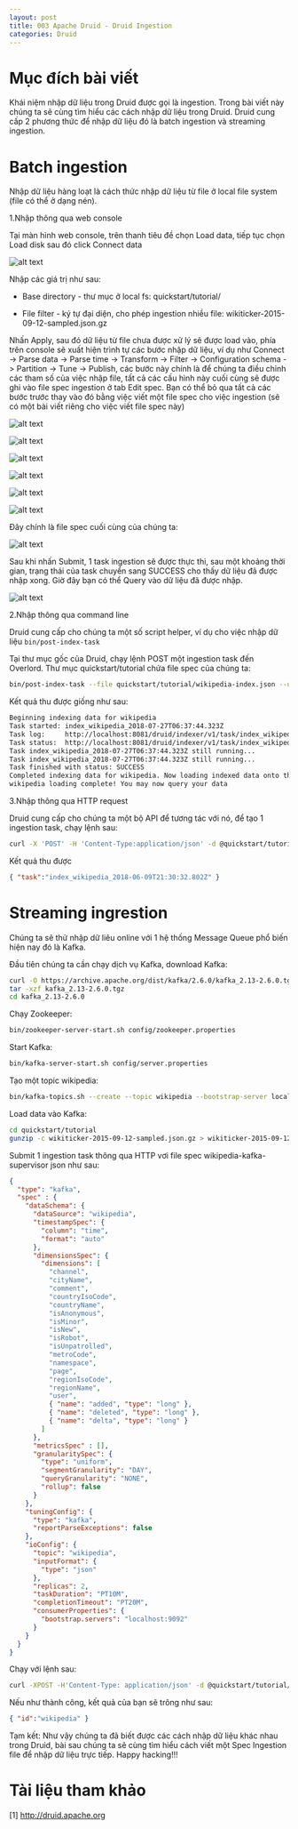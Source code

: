 ```yaml
---
layout: post
title: 003 Apache Druid - Druid Ingestion
categories: Druid
---
```

# Mục đích bài viết
Khái niệm nhập dữ liệu trong Druid được gọi là ingestion. Trong bài viết này chúng ta sẽ cùng tìm hiểu các cách nhập dữ liệu trong Druid.
Druid cung cấp 2 phương thức để nhập dữ liệu đó là batch ingestion và streaming ingestion.

# Batch ingestion
Nhập dữ liệu hàng loạt là cách thức nhập dữ liệu từ file ở local file system (file có thể ở dạng nén).

1.Nhập thông qua web console

Tại màn hình web console, trên thanh tiêu đề chọn Load data, tiếp tục chọn Load disk sau đó click Connect data

![alt text](https://druid.apache.org/docs/latest/assets/tutorial-batch-data-loader-01.png)

Nhập các giá trị như sau: 

- Base directory - thư mục ở local fs: quickstart/tutorial/

- File filter - ký tự đại diện, cho phép ingestion nhiều file: wikiticker-2015-09-12-sampled.json.gz

Nhấn Apply, sau đó dữ liệu từ file chưa được xử lý sẽ được load vào, phía trên console sẽ xuất hiện trình tự các bước nhập dữ liệu, ví dụ như Connect -> Parse data -> Parse time -> Transform -> Filter -> Configuration schema -> Partition -> Tune -> Publish, các bước này chính là để chúng ta điều chỉnh các tham số của việc nhập file, tất cả các cấu hình này cuối cùng sẽ được ghi vào file spec ingestion ở tab Edit spec. Bạn có thể bỏ qua tất cả các bước trước thay vào đó bằng việc viết một file spec cho việc ingestion (sẽ có một bài viết riêng cho việc viết file spec này)

![alt text](https://druid.apache.org/docs/latest/assets/tutorial-batch-data-loader-02.png)

![alt text](https://druid.apache.org/docs/latest/assets/tutorial-batch-data-loader-03.png)

![alt text](https://druid.apache.org/docs/latest/assets/tutorial-batch-data-loader-04.png)

![alt text](https://druid.apache.org/docs/latest/assets/tutorial-batch-data-loader-05.png)

![alt text](https://druid.apache.org/docs/latest/assets/tutorial-batch-data-loader-06.png)

![alt text](https://druid.apache.org/docs/latest/assets/tutorial-batch-data-loader-07.png)

Đây chính là file spec cuối cùng của chúng ta:

![alt text](https://druid.apache.org/docs/latest/assets/tutorial-batch-data-loader-08.png)

Sau khi nhấn Submit, 1 task ingestion sẽ được thực thi, sau một khoảng thời gian, trạng thái của task chuyển sang SUCCESS cho thấy dữ liệu đã được nhập xong. Giờ đây bạn có thể Query vào dữ liệu đã được nhập. 

![alt text](https://druid.apache.org/docs/latest/assets/tutorial-batch-data-loader-09.png)

2.Nhập thông qua command line

Druid cung cấp cho chúng ta một số script helper, ví dụ cho việc nhập dữ liệu <code>bin/post-index-task</code>

Tại thư mục gốc của Druid, chạy lệnh POST một ingestion task đến Overlord. Thư mục quickstart/tutorial chứa file spec của chúng ta:

```sh
bin/post-index-task --file quickstart/tutorial/wikipedia-index.json --url http://localhost:8081
```

Kết quả thu được giống như sau: 

```sh
Beginning indexing data for wikipedia
Task started: index_wikipedia_2018-07-27T06:37:44.323Z
Task log:     http://localhost:8081/druid/indexer/v1/task/index_wikipedia_2018-07-27T06:37:44.323Z/log
Task status:  http://localhost:8081/druid/indexer/v1/task/index_wikipedia_2018-07-27T06:37:44.323Z/status
Task index_wikipedia_2018-07-27T06:37:44.323Z still running...
Task index_wikipedia_2018-07-27T06:37:44.323Z still running...
Task finished with status: SUCCESS
Completed indexing data for wikipedia. Now loading indexed data onto the cluster...
wikipedia loading complete! You may now query your data
```

3.Nhập thông qua HTTP request

Druid cung cấp cho chúng ta một bộ API để tương tác với nó, để tạo 1 ingestion task, chạy lệnh sau: 
```sh
curl -X 'POST' -H 'Content-Type:application/json' -d @quickstart/tutorial/wikipedia-index.json http://localhost:8081/druid/indexer/v1/task
```
Kết quả thu được
```json
{ "task":"index_wikipedia_2018-06-09T21:30:32.802Z" }
```

# Streaming ingrestion
Chúng ta sẽ thử nhập dữ liêu online với 1 hệ thống Message Queue phổ biến hiện nay đó là Kafka.

Đầu tiên chúng ta cần chạy dịch vụ Kafka, download Kafka:
```sh
curl -O https://archive.apache.org/dist/kafka/2.6.0/kafka_2.13-2.6.0.tgz
tar -xzf kafka_2.13-2.6.0.tgz
cd kafka_2.13-2.6.0
```

Chạy Zookeeper: 
```sh
bin/zookeeper-server-start.sh config/zookeeper.properties
```

Start Kafka: 
```sh
bin/kafka-server-start.sh config/server.properties
```
Tạo một topic wikipedia: 
```sh
bin/kafka-topics.sh --create --topic wikipedia --bootstrap-server localhost:9092
```

Load data vào Kafka: 
```sh
cd quickstart/tutorial
gunzip -c wikiticker-2015-09-12-sampled.json.gz > wikiticker-2015-09-12-sampled.json
```

Submit 1 ingestion task thông qua HTTP vơi file spec wikipedia-kafka-supervisor json như sau: 
```json
{
  "type": "kafka",
  "spec" : {
    "dataSchema": {
      "dataSource": "wikipedia",
      "timestampSpec": {
        "column": "time",
        "format": "auto"
      },
      "dimensionsSpec": {
        "dimensions": [
          "channel",
          "cityName",
          "comment",
          "countryIsoCode",
          "countryName",
          "isAnonymous",
          "isMinor",
          "isNew",
          "isRobot",
          "isUnpatrolled",
          "metroCode",
          "namespace",
          "page",
          "regionIsoCode",
          "regionName",
          "user",
          { "name": "added", "type": "long" },
          { "name": "deleted", "type": "long" },
          { "name": "delta", "type": "long" }
        ]
      },
      "metricsSpec" : [],
      "granularitySpec": {
        "type": "uniform",
        "segmentGranularity": "DAY",
        "queryGranularity": "NONE",
        "rollup": false
      }
    },
    "tuningConfig": {
      "type": "kafka",
      "reportParseExceptions": false
    },
    "ioConfig": {
      "topic": "wikipedia",
      "inputFormat": {
        "type": "json"
      },
      "replicas": 2,
      "taskDuration": "PT10M",
      "completionTimeout": "PT20M",
      "consumerProperties": {
        "bootstrap.servers": "localhost:9092"
      }
    }
  }
}
```

Chạy với lệnh sau:

```sh
curl -XPOST -H'Content-Type: application/json' -d @quickstart/tutorial/wikipedia-kafka-supervisor.json http://localhost:8081/druid/indexer/v1/supervisor
```

Nếu như thành công, kết quả của bạn sẽ trông như sau:
```json
{ "id":"wikipedia" }
```

Tạm kết: Như vậy chúng ta đã biết được các cách nhập dữ liệu khác nhau trong Druid, bài sau chúng ta sẽ cùng tìm hiểu cách viết một Spec Ingestion file để nhập dữ liệu trực tiếp. Happy hacking!!!
# Tài liệu tham khảo
[1] <a href="http://druid.apache.org">http://druid.apache.org</a>